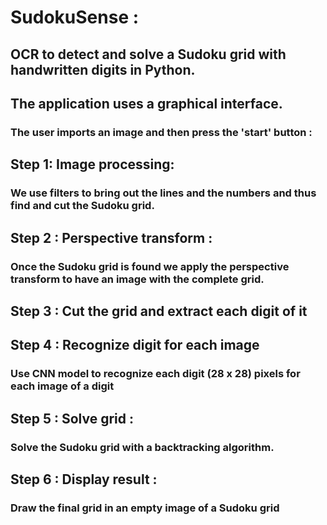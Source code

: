 # SudokuSense :
## OCR to detect and solve a Sudoku grid with handwritten digits in Python.
## The application uses a graphical interface.
### The user imports an image and then press the 'start' button :
## Step 1: Image processing:
###  We use filters to bring out the lines and the numbers and thus find and cut the Sudoku grid.
## Step 2 : Perspective transform :
### Once the Sudoku grid is found we apply the perspective transform to have an image with the complete grid.
## Step 3 : Cut the grid and extract each digit of it
## Step 4 : Recognize digit for each image
### Use CNN model to recognize each digit (28 x 28) pixels for each image of a digit
## Step 5 : Solve grid :
### Solve the Sudoku grid with a backtracking algorithm.
## Step 6 : Display result :
### Draw the final grid in an empty image of a Sudoku grid